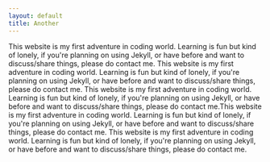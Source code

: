```yaml
---
layout: default
title: Another
---
```


This website is my first adventure in coding world. Learning is fun but kind of lonely, if you're planning on using Jekyll, or have before and want to discuss/share things, please do contact me.
This website is my first adventure in coding world. Learning is fun but kind of lonely, if you're planning on using Jekyll, or have before and want to discuss/share things, please do contact me.
This website is my first adventure in coding world. Learning is fun but kind of lonely, if you're planning on using Jekyll, or have before and want to discuss/share things, please do contact me.This website is my first adventure in coding world. Learning is fun but kind of lonely, if you're planning on using Jekyll, or have before and want to discuss/share things, please do contact me.
This website is my first adventure in coding world. Learning is fun but kind of lonely, if you're planning on using Jekyll, or have before and want to discuss/share things, please do contact me.
